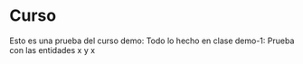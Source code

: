 # Curso 
Esto es una prueba del curso 
demo: Todo lo hecho en clase
demo-1: Prueba con las entidades x y x